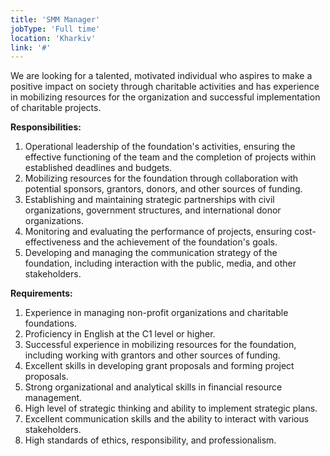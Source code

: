 ```yaml
---
title: 'SMM Manager'
jobType: 'Full time'
location: 'Kharkiv'
link: '#'
---
```


We are looking for a talented, motivated individual who aspires to make a positive impact on society through charitable activities and has experience in mobilizing resources for the organization and successful implementation of charitable projects.

**Responsibilities:** 
1. Operational leadership of the foundation's activities, ensuring the effective functioning of the team and the completion of projects within established deadlines and budgets. 
2. Mobilizing resources for the foundation through collaboration with potential sponsors, grantors, donors, and other sources of funding. 
3. Establishing and maintaining strategic partnerships with civil organizations, government structures, and international donor organizations. 
4. Monitoring and evaluating the performance of projects, ensuring cost-effectiveness and the achievement of the foundation's goals. 
5. Developing and managing the communication strategy of the foundation, including interaction with the public, media, and other stakeholders.

**Requirements:** 
1. Experience in managing non-profit organizations and charitable foundations. 
2. Proficiency in English at the C1 level or higher. 
3. Successful experience in mobilizing resources for the foundation, including working with grantors and other sources of funding. 
4. Excellent skills in developing grant proposals and forming project proposals. 
5. Strong organizational and analytical skills in financial resource management. 
6. High level of strategic thinking and ability to implement strategic plans. 
7. Excellent communication skills and the ability to interact with various stakeholders. 
8. High standards of ethics, responsibility, and professionalism.
